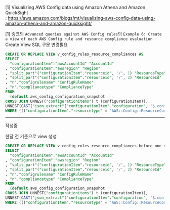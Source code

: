 [1] Visualizing AWS Config data using Amazon Athena and Amazon QuickSight   
  : https://aws.amazon.com/blogs/mt/visualizing-aws-config-data-using-amazon-athena-and-amazon-quicksight/   

[1] 링크의 `Advanced queries against AWS Config rules`의 `Example 6: Create a view of each AWS Config rule and resource compliance evaluation` Create View SQL 구문 변경필요


```sql
CREATE OR REPLACE VIEW v_config_rules_resource_compliances AS 
SELECT
  "configurationItem"."awsAccountId" "AccountId"
, "configurationItem"."awsregion" "Region"
, "split_part"("configurationItem"."resourceid", '/', 1) "ResourceType"
, "split_part"("configurationItem"."resourceid", '/', 2) "ResourceId"
, "n"."configrulename" "ConfigRuleName"
, "n"."compliancetype" "ComplianceType"
FROM
  (default.aws_config_configuration_snapshot
CROSS JOIN UNNEST("configurationitems") t (configurationItem)),
UNNEST(CAST("json_extract"("configurationItem"."configuration", '$.configrulelist') AS array(row(configruleid varchar,configrulename varchar,configrulearn varchar,compliancetype varchar)))) x (n)
WHERE ((("configurationItem"."resourcetype" = 'AWS::Config::ResourceCompliance') AND (n.configrulename IS NOT NULL)) AND ("dt" = 'latest'))
```


      
            
            

***
작성중





한달 전 기준으로 view 생성
```sql
CREATE OR REPLACE VIEW v_config_rules_resource_compliances_before_one_month AS 
SELECT
  "configurationItem"."awsAccountId" "AccountId"
, "configurationItem"."awsregion" "Region"
, "split_part"("configurationItem"."resourceid", '/', 1) "ResourceType"
, "split_part"("configurationItem"."resourceid", '/', 2) "ResourceId"
, "n"."configrulename" "ConfigRuleName"
, "n"."compliancetype" "ComplianceType"
FROM
  (default.aws_config_configuration_snapshot
CROSS JOIN UNNEST("configurationitems") t (configurationItem)),
UNNEST(CAST("json_extract"("configurationItem"."configuration", '$.configrulelist') AS array(row(configruleid varchar,configrulename varchar,configrulearn varchar,compliancetype varchar)))) x (n)
WHERE ((("configurationItem"."resourcetype" = 'AWS::Config::ResourceCompliance') AND (n.configrulename IS NOT NULL)) AND ("dt" = (select cast(date(current_timestamp) - interval '1' month as varchar))))
```
